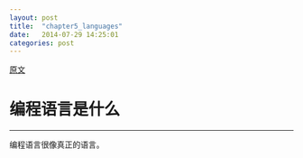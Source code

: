 ```yaml
---
layout: post
title:  "chapter5_languages"
date:   2014-07-29 14:25:01
categories: post
---
```


[原文](http://buildyourownlisp.com/chapter5_languages)

# 编程语言是什么
---

编程语言很像真正的语言。

